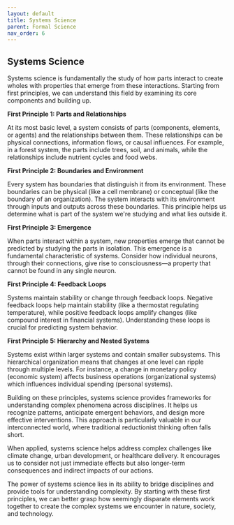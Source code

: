 ```yaml
---
layout: default
title: Systems Science
parent: Formal Science
nav_order: 6
---
```


## Systems Science

Systems science is fundamentally the study of how parts interact to create wholes with properties that emerge from these interactions. Starting from first principles, we can understand this field by examining its core components and building up.

**First Principle 1: Parts and Relationships**

At its most basic level, a system consists of parts (components, elements, or agents) and the relationships between them. These relationships can be physical connections, information flows, or causal influences. For example, in a forest system, the parts include trees, soil, and animals, while the relationships include nutrient cycles and food webs.

**First Principle 2: Boundaries and Environment**

Every system has boundaries that distinguish it from its environment. These boundaries can be physical (like a cell membrane) or conceptual (like the boundary of an organization). The system interacts with its environment through inputs and outputs across these boundaries. This principle helps us determine what is part of the system we're studying and what lies outside it.

**First Principle 3: Emergence**

When parts interact within a system, new properties emerge that cannot be predicted by studying the parts in isolation. This emergence is a fundamental characteristic of systems. Consider how individual neurons, through their connections, give rise to consciousness—a property that cannot be found in any single neuron.

**First Principle 4: Feedback Loops**

Systems maintain stability or change through feedback loops. Negative feedback loops help maintain stability (like a thermostat regulating temperature), while positive feedback loops amplify changes (like compound interest in financial systems). Understanding these loops is crucial for predicting system behavior.

**First Principle 5: Hierarchy and Nested Systems**

Systems exist within larger systems and contain smaller subsystems. This hierarchical organization means that changes at one level can ripple through multiple levels. For instance, a change in monetary policy (economic system) affects business operations (organizational systems) which influences individual spending (personal systems).

Building on these principles, systems science provides frameworks for understanding complex phenomena across disciplines. It helps us recognize patterns, anticipate emergent behaviors, and design more effective interventions. This approach is particularly valuable in our interconnected world, where traditional reductionist thinking often falls short.

When applied, systems science helps address complex challenges like climate change, urban development, or healthcare delivery. It encourages us to consider not just immediate effects but also longer-term consequences and indirect impacts of our actions.

The power of systems science lies in its ability to bridge disciplines and provide tools for understanding complexity. By starting with these first principles, we can better grasp how seemingly disparate elements work together to create the complex systems we encounter in nature, society, and technology.
